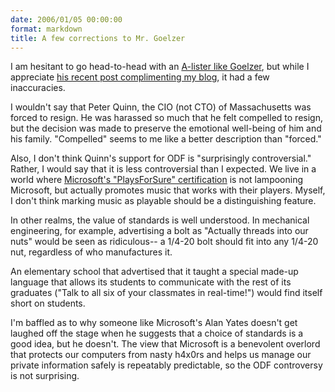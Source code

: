 ```yaml
---
date: 2006/01/05 00:00:00
format: markdown
title: A few corrections to Mr. Goelzer
---
```

I am hesitant to go head-to-head with an <a href="http://goelzer.com/blog">A-lister like Goelzer</a>, but while I appreciate <a href="http://www.goelzer.com/blog/index.php/2006/01/05/brandon-stafford-citizen-journalist-par-excellence">his recent post complimenting my blog</a>, it had a few inaccuracies.

I wouldn't say that Peter Quinn, the CIO (not CTO) of Massachusetts was forced to resign. He was harassed so much that he felt compelled to resign, but the decision was made to preserve the emotional well-being of him and his family. "Compelled" seems to me like a better description than "forced."

Also, I don't think Quinn's support for ODF is "surprisingly controversial." Rather, I would say that it is less controversial than I expected. We live in a world where <a href="http://www.playsforsure.com/">Microsoft's "PlaysForSure" certification</a> is not lampooning Microsoft, but actually promotes music that works with their players. Myself, I don't think marking music as playable should be a distinguishing feature.

In other realms, the value of standards is well understood. In mechanical engineering, for example, advertising a bolt as "Actually threads into our nuts" would be seen as ridiculous-- a 1/4-20 bolt should fit into any 1/4-20 nut, regardless of who manufactures it.

An elementary school that advertised that it taught a special made-up language that allows its students to communicate with the rest of its graduates ("Talk to all six of your classmates in real-time!") would find itself short on students.

I'm baffled as to why someone like Microsoft's Alan Yates doesn't get laughed off the stage when he suggests that a choice of standards is a good idea, but he doesn't. The view that Microsoft is a benevolent overlord that protects our computers from nasty h4x0rs and helps us manage our private information safely is repeatably predictable, so the ODF controversy is not surprising.

